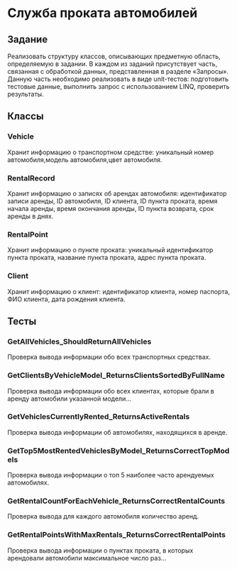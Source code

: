 # Служба проката автомобилей

## Задание
Реализовать структуру классов, описывающих предметную область, определяемую в задании. В каждом из заданий присутствует часть, связанная с обработкой данных, представленная в разделе «Запросы». Данную часть необходимо реализовать в виде unit-тестов: подготовить тестовые данные, выполнить запрос с использованием LINQ, проверить результаты.

## Классы

### Vehicle
Хранит информацию о транспортном средстве: уникальный номер автомобиля,модель автомобиля,цвет автомобиля.

### RentalRecord
Хранит информацию о записях об арендах автомобиля: идентификатор записи аренды, ID автомобиля, ID клиента, ID пункта проката, время начала аренды, время окончания аренды, ID пункта возврата, срок аренды в днях.

### RentalPoint
Хранит информацию о пункте проката: уникальный идентификатор пункта проката, название пункта проката, адрес пункта проката.

### Client
Хранит информацию о клиент: идентификатор клиента, номер паспорта, ФИО клиента, дата рождения клиента.

## Тесты

### GetAllVehicles_ShouldReturnAllVehicles
Проверка вывода информации обо всех транспортных средствах.

### GetClientsByVehicleModel_ReturnsClientsSortedByFullName
Проверка вывода информации обо всех клиентах, которые брали в аренду автомобили указанной модели...

### GetVehiclesCurrentlyRented_ReturnsActiveRentals
Проверка вывода информации об автомобилях, находящихся в аренде.

### GetTop5MostRentedVehiclesByModel_ReturnsCorrectTopModels
Проверка вывода информации о топ 5 наиболее часто арендуемых автомобилях.

### GetRentalCountForEachVehicle_ReturnsCorrectRentalCounts
Проверка вывода для каждого автомобиля количество аренд.

### GetRentalPointsWithMaxRentals_ReturnsCorrectRentalPoints
Проверка вывода информации о пунктах проката, в которых арендовали автомобили максимальное число раз...